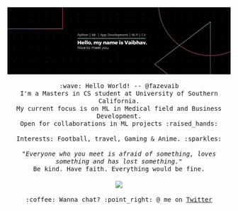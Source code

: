 <img src="https://github.com/fazeVaib/fazeVaib/blob/master/cover2.JPG">
<p align="center">
  <samp>
    :wave: Hello World! -- @fazevaib
    <br> I'm a Masters in CS student at University of Southern California.
    <br> My current focus is on ML in Medical field and Business Development.
    <br> Open for collaborations in ML projects :raised_hands:
     <br>
    <br> Interests: Football, travel, Gaming & Anime. :sparkles:<br>
    <br> <em>"Everyone who you meet is afraid of something, loves something and has lost something."</em>
    <br> Be kind. Have faith. Everything would be fine.<br><br>
    <img src="https://github.com/fazeVaib/fazeVaib/blob/master/tenor.gif" width="240px" align="center">
    <br><br>:coffee: Wanna chat? :point_right: @ me on <a href="https://twitter.com/fazevaib">Twitter</a>
  </samp>
</p>
